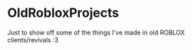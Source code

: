 # OldRobloxProjects
Just to show off some of the things I've made in old ROBLOX clients/revivals :3
